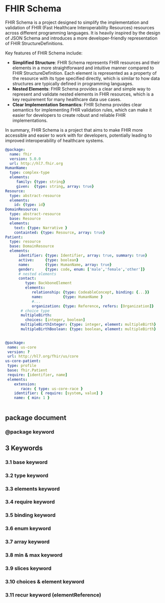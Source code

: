 # FHIR Schema

FHIR Schema is a project designed to simplify the implementation and validation of FHIR (Fast Healthcare Interoperability Resources) resources across different programming languages. It is heavily inspired by the design of JSON Schema and introduces a more developer-friendly representation of FHIR StructureDefinitions.

Key features of FHIR Schema include:

* **Simplified Structure**: FHIR Schema represents FHIR resources and their elements in a more straightforward and intuitive manner compared to FHIR StructureDefinition. Each element is represented as a property of the resource with its type specified directly, which is similar to how data structures are typically defined in programming languages.
* **Nested Elements**: FHIR Schema provides a clear and simple way to represent and validate nested elements in FHIR resources, which is a key requirement for many healthcare data use cases.
* **Clear Implementation Semantics**: FHIR Schema provides clear semantics for implementing FHIR validation rules, which can make it easier for developers to create robust and reliable FHIR implementations.

In summary, FHIR Schema is a  project that aims to make FHIR more accessible and easier to work with for developers, potentially leading to improved interoperability of healthcare systems.



```yaml
@package: 
  name: fhir
  version: 5.0.0
  url: http://hl7.fhir.org
HumanName:
  type: complex-type
  elements:
     family: {type: string}
     given:  {type: string, array: true}
Resource:
  type: abstract-resource
  elements:
    id: {type: id}
DomainResource:
  type: abstract-resource
  base: Resource
  elements:
    text: {type: Narrative }
    containted: {type: Resource, array: true}
Patient:
  type: resource
  base: DomainResource
  elements:
      identifier: {type: Identifier, array: true, summary: true}
      active:     {type: boolean}
      name:       {type: HumanName, array: true}
      gender:     {type: code, enum: ['male','female','other']}
      # nested elements
      contact:
         type: BackboneElement
         elements:
            relationship: {type: CodeableConcept, binding: {...}}
            name:         {type: HumanName }
            #...
            organization: {type: Reference, refers: [Organization]}
       # choice type
       multipleBirth:
         choices: [integer, boolean]
       multipleBirthInteger: {type: integer, element: multipleBirth}
       multipleBirthBoolean: {type: boolean, element: multipleBirth}
     
 ```
 
 ```yaml
@package: 
  name: us-core
  version: ?
  url: http://hl7.org/fhir/us/core
us-core-patient:
  type: profile
  base: fhir.Patient
  require: [identifier, name]
  elements:
     extension: 
        race: { type: us-core-race }
     identifier: { require: [system, value] }
     name: { min: 1 }
  
 ```
## package document

### @package keyword

## 3 Keywords

### 3.1 base keyword

### 3.2 type keyword

### 3.3 elements keyword

### 3.4 require keyword

### 3.5 binding keyword

### 3.6 enum keyword

### 3.7 array keyword

### 3.8 min & max keyword

### 3.9 slices keyword

### 3.10 choices & element keyword

### 3.11 recur keyword (elementReference)
